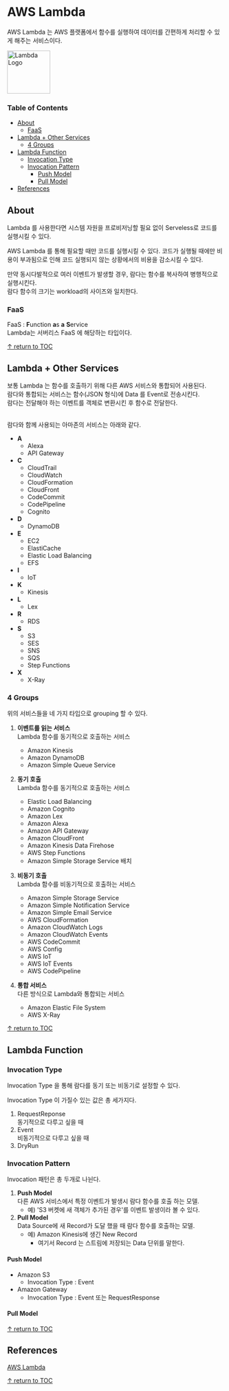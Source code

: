 # AWS Lambda
AWS Lambda 는 AWS 플랫폼에서 함수를 실행하여 데이터를 간편하게 처리할 수 있게 해주는 서비스이다.

<img alt="Lambda Logo" src="https://user-images.githubusercontent.com/48475824/87877903-f580ad00-ca1b-11ea-81c7-117a6b7e7214.png" width="100">

### Table of Contents
* [About](#about)
  * [FaaS](#faas)
* [Lambda + Other Services](#lambda-+-other-services)
  * [4 Groups](#4-groups)
* [Lambda Function](#lambda-function)
  * [Invocation Type](#invocation-type)
  * [Invocation Pattern](#invocation-pattern)
    * [Push Model](#push-model)
    * [Pull Model](#pull-model)
* [References](#refrences)

## About
Lambda 를 사용한다면 시스템 자원을 프로비저닝할 필요 없이 Serveless로 코드를 실행시킬 수 있다.  

AWS Lambda 를 통해 필요할 때만 코드를 실행시킬 수 있다. 코드가 실행될 때에만 비용이 부과됨으로 인해 코드 실행되지 않는 상황에서의 비용을 감소시킬 수 있다.

만약 동시다발적으로 여러 이벤트가 발생할 경우, 람다는 함수를 복사하여 병행적으로 실행시킨다.  
람다 함수의 크기는 workload의 사이즈와 일치한다.

### FaaS
FaaS : **F**unction **a**s **a** **S**ervice  
Lambda는 서버리스 FaaS 에 해당하는 타입이다.

[↑ return to TOC](#table-of-contents)


## Lambda + Other Services
보통 Lambda 는 함수를 호출하기 위해 다른 AWS 서비스와 통합되어 사용된다.  
람다와 통합되는 서비스는 함수(JSON 형식)에 Data 를 Event로 전송시킨다.  
람다는 전달해야 하는 이벤트를 객체로 변환시킨 후 함수로 전달한다.
<br><br>

람다와 함께 사용되는 아마존의 서비스는 아래와 같다.
- **A**
    - Alexa
    - API Gateway
- **C**
    - CloudTrail
    - CloudWatch
    - CloudFormation
    - CloudFront
    - CodeCommit
    - CodePipeline
    - Cognito
- **D**
    - DynamoDB
- **E**
    - EC2
    - ElastiCache
    - Elastic Load Balancing
    - EFS
- **I**
    - IoT
- **K**
    - Kinesis
- **L**
    - Lex
- **R**
    - RDS
- **S**
    - S3
    - SES
    - SNS
    - SQS
    - Step Functions
- **X**
    - X-Ray


### 4 Groups
위의 서비스들을 네 가지 타입으로 grouping 할 수 있다.
1. **이벤트를 읽는 서비스**  
    Lambda 함수를 동기적으로 호출하는 서비스
    - Amazon Kinesis
    - Amazon DynamoDB 
    - Amazon Simple Queue Service

1. **동기 호출**  
    Lambda 함수를 동기적으로 호출하는 서비스
    - Elastic Load Balancing 
    - Amazon Cognito
    - Amazon Lex
    - Amazon Alexa
    - Amazon API Gateway
    - Amazon CloudFront
    - Amazon Kinesis Data Firehose
    - AWS Step Functions
    - Amazon Simple Storage Service 배치

1. **비동기 호출**  
    Lambda 함수를 비동기적으로 호출하는 서비스
    - Amazon Simple Storage Service
    - Amazon Simple Notification Service
    - Amazon Simple Email Service
    - AWS CloudFormation
    - Amazon CloudWatch Logs
    - Amazon CloudWatch Events
    - AWS CodeCommit
    - AWS Config
    - AWS IoT
    - AWS IoT Events
    - AWS CodePipeline

1. **통합 서비스**  
    다른 방식으로 Lambda와 통합되는 서비스
    - Amazon Elastic File System
    - AWS X-Ray


[↑ return to TOC](#table-of-contents)


## Lambda Function

### Invocation Type
Invocation Type 을 통해 람다를 동기 또는 비동기로 설정할 수 있다.  

Invocation Type 이 가질수 있는 값은 총 세가지다.
1. RequestReponse  
  동기적으로 다루고 싶을 때
1. Event  
  비동기적으로 다루고 싶을 때
1. DryRun  

### Invocation Pattern 
Invocation 패턴은 총 두개로 나뉜다.  
1. **Push Model**  
  다른 AWS 서비스에서 특정 이벤트가 발생시 람다 함수를 호출 하는 모델.
    * 예) 'S3 버켓에 새 객체가 추가된 경우'를 이벤트 발생이라 볼 수 있다.
1. **Pull Model**  
  Data Source에 새 Record가 도달 했을 때 람다 함수를 호출하는 모델.  
    * 예) Amazon Kinesis에 생긴 New Record  
      * 여기서 Record 는 스트림에 저장되는 Data 단위를 말한다.

#### Push Model
* Amazon S3  
    * Invocation Type : Event  
* Amazon Gateway
    * Invocation Type : Event 또는 RequestResponse

#### Pull Model

[↑ return to TOC](#table-of-contents)


## References
[AWS Lambda](https://docs.aws.amazon.com/ko_kr/lambda/latest/dg/welcome.html)

[↑ return to TOC](#table-of-contents)